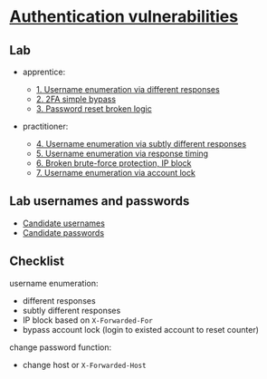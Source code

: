 # [Authentication vulnerabilities](https://portswigger.net/web-security/authentication)

## Lab

- apprentice:
  - [1. Username enumeration via different responses](./lab/1.%20Username%20enumeration%20via%20different%20responses.md)
  - [2. 2FA simple bypass](./lab/2.%202FA%20simple%20bypass.md)
  - [3. Password reset broken logic](./lab/3.%20Password%20reset%20broken%20logic.md)

- practitioner:
  - [4. Username enumeration via subtly different responses](./lab/4.%20Username%20enumeration%20via%20subtly%20different%20responses.md)
  - [5. Username enumeration via response timing](./lab/5.%20Username%20enumeration%20via%20response%20timing.md)
  - [6. Broken brute-force protection, IP block](./lab/6.%20Broken%20brute-force%20protection%2C%20IP%20block.md)
  - [7. Username enumeration via account lock](./lab/7.%20Username%20enumeration%20via%20account%20lock.md)

## Lab usernames and passwords

- [Candidate usernames](https://portswigger.net/web-security/authentication/auth-lab-usernames)
- [Candidate passwords](https://portswigger.net/web-security/authentication/auth-lab-passwords)

## Checklist

username enumeration:

- different responses
- subtly different responses
- IP block based on `X-Forwarded-For`
- bypass account lock (login to existed account to reset counter)

change password function:

- change host or `X-Forwarded-Host`
